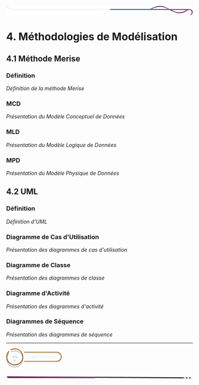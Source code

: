 ![border](../../assets/line/border_deco_rt.png)

# 4. Méthodologies de Modélisation

## 4.1 Méthode Merise

### Définition

*Définition de la méthode Merise*

### MCD

*Présentation du Modèle Conceptuel de Données*

### MLD

*Présentation du Modèle Logique de Données*

### MPD

*Présentation du Modèle Physique de Données*

## 4.2 UML

### Définition

*Définition d'UML*

### Diagramme de Cas d'Utilisation

*Présentation des diagrammes de cas d'utilisation*

### Diagramme de Classe

*Présentation des diagrammes de classe*

### Diagramme d'Activité

*Présentation des diagrammes d'activité*

### Diagrammes de Séquence

*Présentation des diagrammes de séquence*

---

<a href="../../README.md">
<img src="../../assets/button/back_to_top.png" alt="Retour au sommaire" style="width: 150px; height: auto;">
</a>

![border](../../assets/line/line-pink-point_l.png) 